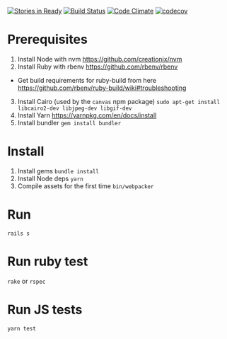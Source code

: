 [![Stories in Ready](https://badge.waffle.io/andreasknoepfle/treasures.io.png?label=ready&title=Ready)](https://waffle.io/andreasknoepfle/treasures.io)
[![Build Status](https://travis-ci.org/andreasknoepfle/treasures.io.svg?branch=master)](https://travis-ci.org/andreasknoepfle/treasures.io)
[![Code Climate](https://codeclimate.com/github/andreasknoepfle/treasures.io/badges/gpa.svg)](https://codeclimate.com/github/andreasknoepfle/treasures.io)
[![codecov](https://codecov.io/gh/andreasknoepfle/treasures.io/branch/master/graph/badge.svg)](https://codecov.io/gh/andreasknoepfle/treasures.io)

# Prerequisites

1. Install Node with nvm https://github.com/creationix/nvm
2. Install Ruby with rbenv https://github.com/rbenv/rbenv
- Get build requirements for ruby-build from here https://github.com/rbenv/ruby-build/wiki#troubleshooting
3. Install Cairo (used by the `canvas` npm package)
`sudo apt-get install libcairo2-dev libjpeg-dev libgif-dev`
4. Install Yarn https://yarnpkg.com/en/docs/install
5. Install bundler `gem install bundler`

# Install

1. Install gems `bundle install`
2. Install Node deps `yarn`
3. Compile assets for the first time `bin/webpacker`

# Run
`rails s`

# Run ruby test
`rake` or `rspec`

# Run JS tests
`yarn test`
